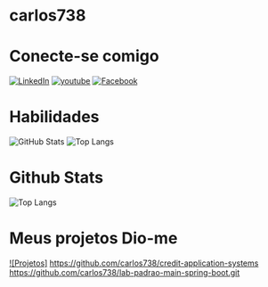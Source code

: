 # carlos738

# Conecte-se comigo
[![LinkedIn](https://img.shields.io/badge/LinkedIn-000?style=for-the-badge&logo=linkedin&logoColor=0E76A8)](https://www.linkedin.com/in/carlos738/)
[![youtube](https://img.shields.io/badge/youtube-000?style=for-the-badge&logo=youtube&logoColor=0E76A8)](https://www.youtube.com/in/carlos738/)
[![Facebook](https://img.shields.io/badge/facebook-000?style=for-the-badge&logo=facebook&logoColor=A0E76A8)](https://www.facebook.com/in/carlos738/)



# Habilidades
![GitHub Stats](https://github-readme-stats.vercel.app/api?username=carlos738&theme=transparent&bg_color=000&border_color=30A3DC&show_icons=true&icon_color=30A3DC&title_color=E94D5F&text_color=fffA00)
![Top Langs](https://github-readme-stats-git-masterrstaa-rickstaa.vercel.app/api/top-langs/?username=carlos738&bg_color=000&border_color=30A3DC&title_color=E94D5F&text_color=FFF)
# Github Stats
![Top Langs](https://github-readme-stats-git-masterrstaa-rickstaa.vercel.app/api/top-langs/?username=carlos738&layout=compact&bg_color=000&border_color=30A3DC&title_color=E94D5F&text_color=FFF)

# Meus projetos Dio-me
[![Projetos]](https://github.com/carlos738/dio-lab-open-source)
https://github.com/carlos738/credit-application-systems
https://github.com/carlos738/lab-padrao-main-spring-boot.git
